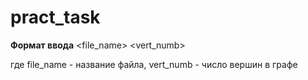# pract_task
**Формат ввода**
  <file_name> <vert_numb>
  
где file_name - название файла, vert_numb - число вершин в графе
